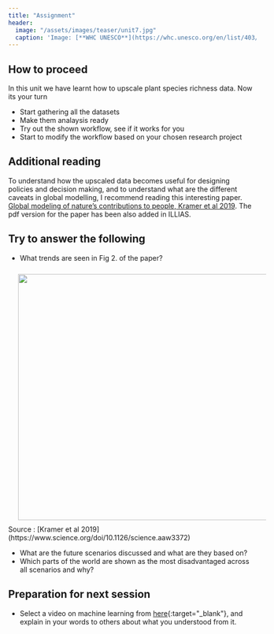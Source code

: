 ```yaml
---
title: "Assignment"
header:
  image: "/assets/images/teaser/unit7.jpg"
  caption: 'Image: [**WHC UNESCO**](https://whc.unesco.org/en/list/403/)'
---
```


## How to proceed 

In this unit we have learnt how to upscale plant species richness data.
Now its your turn

* Start gathering all the datasets 
* Make them analaysis ready
* Try out the shown workflow, see if it works for you
* Start to modify the workflow based on your chosen research project

## Additional reading
To understand how the upscaled data becomes useful for designing policies and decision making, and to understand what are the different caveats in global modelling, I recommend reading this interesting paper.
[Global modeling of nature’s contributions to people, Kramer et al 2019](https://www.science.org/doi/10.1126/science.aaw3372).
The pdf version for the paper has been also added in ILLIAS. 

## Try to answer the following

* What trends are seen in Fig 2. of the paper?

<img src="https://www.science.org/doi/10.1126/science.aaw3372#" width="1500" height="500" align="centre" vspace="10" hspace="20">
Source : [Kramer et al 2019](https://www.science.org/doi/10.1126/science.aaw3372)

* What are the future scenarios discussed and what are they based on?
* Which parts of the world are shown as the most disadvantaged across all scenarios and why? 


## Preparation for next session

* Select a video on machine learning from [here](https://geomoer.github.io/moer-bsc-project-seminar-remote-sensing//unit06/unit06-01_machine_learning.html){:target="_blank"}, and explain in your words to others about what you understood from it. 